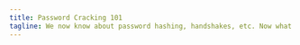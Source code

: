```yaml
---
title: Password Cracking 101
tagline: We now know about password hashing, handshakes, etc. Now what do we do with them? Cracking 101
---
```

